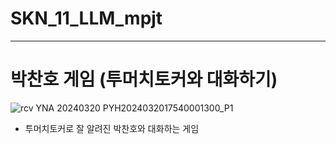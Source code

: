 # SKN_11_LLM_mpjt
---
# 박찬호 게임 (투머치토커와 대화하기)
![rcv YNA 20240320 PYH2024032017540001300_P1](https://github.com/user-attachments/assets/4b6514c9-8467-4546-8022-cbad18a260d9)

- 투머치토커로 잘 알려진 박찬호와 대화하는 게임

